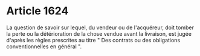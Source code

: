 # Article 1624

La question de savoir sur lequel, du vendeur ou de l'acquéreur, doit tomber la perte ou la détérioration de la chose vendue avant la livraison, est jugée d'après les règles prescrites au titre " Des contrats ou des obligations conventionnelles en général ".
